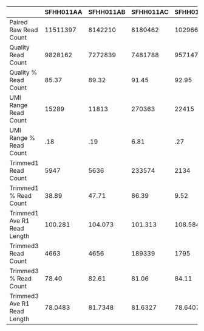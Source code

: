 |    | SFHH011AA | SFHH011AB | SFHH011AC | SFHH011AD | SFHH011AE | SFHH011AH |
| --- | --- | --- | --- | --- | --- | --- |
| Paired Raw Read Count | 11511397 | 8142210 | 8180462 | 10296694 | 9285744 | 8846214 |
| Quality Read Count | 9828162 | 7272839 | 7481788 | 9571478 | 8607405 | 7974826 |
| Quality % Read Count | 85.37 | 89.32 | 91.45 | 92.95 | 92.69 | 90.14 |
| UMI Range Read Count | 15289 | 11813 | 270363 | 22415 | 23748 | 34958 |
| UMI Range % Read Count | .18 | .19 | 6.81 | .27 | .34 | .57 |
| Trimmed1 Read Count | 5947 | 5636 | 233574 | 2134 | 6299 | 24023 |
| Trimmed1 % Read Count | 38.89 | 47.71 | 86.39 | 9.52 | 26.52 | 68.71 |
| Trimmed1 Ave R1 Read Length | 100.281 | 104.073 | 101.313 | 108.584 | 105.451 | 100.718 |
| Trimmed3 Read Count | 4663 | 4656 | 189339 | 1795 | 5389 | 19343 |
| Trimmed3 % Read Count | 78.40 | 82.61 | 81.06 | 84.11 | 85.55 | 80.51 |
| Trimmed3 Ave R1 Read Length | 78.0483 | 81.7348 | 81.6327 | 78.6407 | 80.4017 | 80.9236 |
